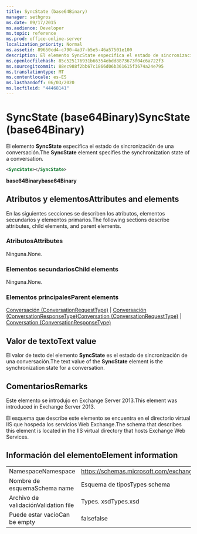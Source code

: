 ```yaml
---
title: SyncState (base64Binary)
manager: sethgros
ms.date: 09/17/2015
ms.audience: Developer
ms.topic: reference
ms.prod: office-online-server
localization_priority: Normal
ms.assetid: 89650cd4-c790-4a37-b5e5-46a57501e100
description: El elemento SyncState especifica el estado de sincronización de una conversación.
ms.openlocfilehash: 85c525176931b66354ebdd8873673f04c6a722f3
ms.sourcegitcommit: 88ec988f2bb67c1866d06b361615f3674a24e795
ms.translationtype: MT
ms.contentlocale: es-ES
ms.lasthandoff: 06/03/2020
ms.locfileid: "44468141"
---
```

# <a name="syncstate-base64binary"></a><span data-ttu-id="9f090-103">SyncState (base64Binary)</span><span class="sxs-lookup"><span data-stu-id="9f090-103">SyncState (base64Binary)</span></span>

<span data-ttu-id="9f090-104">El elemento **SyncState** especifica el estado de sincronización de una conversación.</span><span class="sxs-lookup"><span data-stu-id="9f090-104">The **SyncState** element specifies the synchronization state of a conversation.</span></span> 
  
```XML
<SyncState></SyncState>
```

 <span data-ttu-id="9f090-105">**base64Binary**</span><span class="sxs-lookup"><span data-stu-id="9f090-105">**base64Binary**</span></span>
## <a name="attributes-and-elements"></a><span data-ttu-id="9f090-106">Atributos y elementos</span><span class="sxs-lookup"><span data-stu-id="9f090-106">Attributes and elements</span></span>

<span data-ttu-id="9f090-107">En las siguientes secciones se describen los atributos, elementos secundarios y elementos primarios.</span><span class="sxs-lookup"><span data-stu-id="9f090-107">The following sections describe attributes, child elements, and parent elements.</span></span>
  
### <a name="attributes"></a><span data-ttu-id="9f090-108">Atributos</span><span class="sxs-lookup"><span data-stu-id="9f090-108">Attributes</span></span>

<span data-ttu-id="9f090-109">Ninguna.</span><span class="sxs-lookup"><span data-stu-id="9f090-109">None.</span></span>
  
### <a name="child-elements"></a><span data-ttu-id="9f090-110">Elementos secundarios</span><span class="sxs-lookup"><span data-stu-id="9f090-110">Child elements</span></span>

<span data-ttu-id="9f090-111">Ninguna.</span><span class="sxs-lookup"><span data-stu-id="9f090-111">None.</span></span>
  
### <a name="parent-elements"></a><span data-ttu-id="9f090-112">Elementos principales</span><span class="sxs-lookup"><span data-stu-id="9f090-112">Parent elements</span></span>

<span data-ttu-id="9f090-113">[Conversación (ConversationRequestType)](conversation-conversationrequesttype.md)  |  [Conversación (ConversationResponseType)](conversation-conversationresponsetype.md)</span><span class="sxs-lookup"><span data-stu-id="9f090-113">[Conversation (ConversationRequestType)](conversation-conversationrequesttype.md) | [Conversation (ConversationResponseType)](conversation-conversationresponsetype.md)</span></span>
  
## <a name="text-value"></a><span data-ttu-id="9f090-114">Valor de texto</span><span class="sxs-lookup"><span data-stu-id="9f090-114">Text value</span></span>

<span data-ttu-id="9f090-115">El valor de texto del elemento **SyncState** es el estado de sincronización de una conversación.</span><span class="sxs-lookup"><span data-stu-id="9f090-115">The text value of the **SyncState** element is the synchronization state for a conversation.</span></span> 
  
## <a name="remarks"></a><span data-ttu-id="9f090-116">Comentarios</span><span class="sxs-lookup"><span data-stu-id="9f090-116">Remarks</span></span>

<span data-ttu-id="9f090-117">Este elemento se introdujo en Exchange Server 2013.</span><span class="sxs-lookup"><span data-stu-id="9f090-117">This element was introduced in Exchange Server 2013.</span></span>
  
<span data-ttu-id="9f090-118">El esquema que describe este elemento se encuentra en el directorio virtual IIS que hospeda los servicios Web Exchange.</span><span class="sxs-lookup"><span data-stu-id="9f090-118">The schema that describes this element is located in the IIS virtual directory that hosts Exchange Web Services.</span></span>
  
## <a name="element-information"></a><span data-ttu-id="9f090-119">Información del elemento</span><span class="sxs-lookup"><span data-stu-id="9f090-119">Element information</span></span>

|||
|:-----|:-----|
|<span data-ttu-id="9f090-120">Namespace</span><span class="sxs-lookup"><span data-stu-id="9f090-120">Namespace</span></span>  <br/> |https://schemas.microsoft.com/exchange/services/2006/types  <br/> |
|<span data-ttu-id="9f090-121">Nombre de esquema</span><span class="sxs-lookup"><span data-stu-id="9f090-121">Schema name</span></span>  <br/> |<span data-ttu-id="9f090-122">Esquema de tipos</span><span class="sxs-lookup"><span data-stu-id="9f090-122">Types schema</span></span>  <br/> |
|<span data-ttu-id="9f090-123">Archivo de validación</span><span class="sxs-lookup"><span data-stu-id="9f090-123">Validation file</span></span>  <br/> |<span data-ttu-id="9f090-124">Types. xsd</span><span class="sxs-lookup"><span data-stu-id="9f090-124">Types.xsd</span></span>  <br/> |
|<span data-ttu-id="9f090-125">Puede estar vacío</span><span class="sxs-lookup"><span data-stu-id="9f090-125">Can be empty</span></span>  <br/> |<span data-ttu-id="9f090-126">false</span><span class="sxs-lookup"><span data-stu-id="9f090-126">false</span></span>  <br/> |
   

